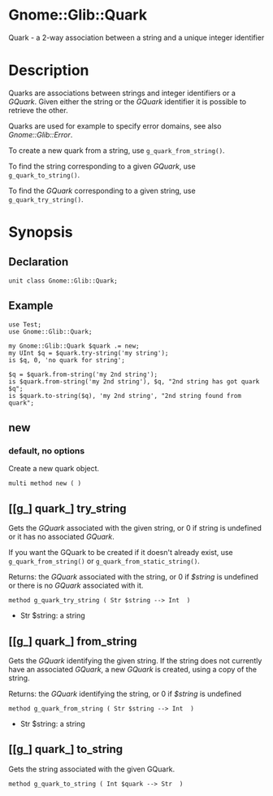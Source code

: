 Gnome::Glib::Quark
==================

Quark - a 2-way association between a string and a unique integer identifier

Description
===========

Quarks are associations between strings and integer identifiers or a *GQuark*. Given either the string or the *GQuark* identifier it is possible to retrieve the other.

Quarks are used for example to specify error domains, see also *Gnome::Glib::Error*.

To create a new quark from a string, use `g_quark_from_string()`.

To find the string corresponding to a given *GQuark*, use `g_quark_to_string()`.

To find the *GQuark* corresponding to a given string, use `g_quark_try_string()`.

Synopsis
========

Declaration
-----------

    unit class Gnome::Glib::Quark;

Example
-------

    use Test;
    use Gnome::Glib::Quark;

    my Gnome::Glib::Quark $quark .= new;
    my UInt $q = $quark.try-string('my string');
    is $q, 0, 'no quark for string';

    $q = $quark.from-string('my 2nd string');
    is $quark.from-string('my 2nd string'), $q, "2nd string has got quark $q";
    is $quark.to-string($q), 'my 2nd string', "2nd string found from quark";

new
---

### default, no options

Create a new quark object.

    multi method new ( )

[[g_] quark_] try_string
------------------------

Gets the *GQuark* associated with the given string, or 0 if string is undefined or it has no associated *GQuark*.

If you want the GQuark to be created if it doesn't already exist, use `g_quark_from_string()` or `g_quark_from_static_string()`.

Returns: the *GQuark* associated with the string, or 0 if *$string* is undefined or there is no *GQuark* associated with it.

    method g_quark_try_string ( Str $string --> Int  )

  * Str $string: a string

[[g_] quark_] from_string
-------------------------

Gets the *GQuark* identifying the given string. If the string does not currently have an associated *GQuark*, a new *GQuark* is created, using a copy of the string.

Returns: the *GQuark* identifying the string, or 0 if *$string* is undefined

    method g_quark_from_string ( Str $string --> Int  )

  * Str $string: a string

[[g_] quark_] to_string
-----------------------

Gets the string associated with the given GQuark.

    method g_quark_to_string ( Int $quark --> Str  )

